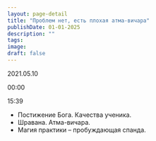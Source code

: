 ```yaml
---
layout: page-detail
title: "Проблем нет, есть плохая атма-вичара"
publishDate: 01-01-2025
description: ""
tags:
image:
draft: false
---
```


2021.05.10

00:00 

15:39 

* Постижение Бога. Качества ученика.
* Шравана. Атма-вичара.
* Магия практики – пробуждающая спанда.

  
